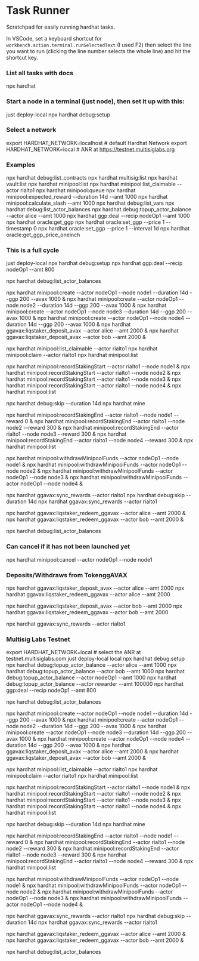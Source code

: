 # Task Runner

Scratchpad for easily running hardhat tasks.

In VSCode, set a keyboard shortcut for `workbench.action.terminal.runSelectedText` (I used F2) then select the line you want to run (clicking the line number selects the whole line) and hit the shortcut key.

### List all tasks with docs

npx hardhat

### Start a node in a terminal (just node), then set it up with this:

just deploy-local
npx hardhat debug:setup

### Select a network

export HARDHAT_NETWORK=localhost # default Hardhat Network
export HARDHAT_NETWORK=local # ANR at https://testnet.multisiglabs.org

### Examples

npx hardhat debug:list_contracts
npx hardhat multisig:list
npx hardhat vault:list
npx hardhat minipool:list
npx hardhat minipool:list_claimable --actor rialto1
npx hardhat minipool:queue
npx hardhat minipool:expected_reward --duration 14d --amt 1000
npx hardhat minipool:calculate_slash --amt 1000
npx hardhat debug:list_vars
npx hardhat debug:list_actor_balances
npx hardhat debug:topup_actor_balance --actor alice --amt 1000
npx hardhat ggp:deal --recip nodeOp1 --amt 1000
npx hardhat oracle:get_ggp
npx hardhat oracle:set_ggp --price 1 --timestamp 0
npx hardhat oracle:set_ggp --price 1 --interval 1d
npx hardhat oracle:get_ggp_price_oneinch

### This is a full cycle

just deploy-local
npx hardhat debug:setup
npx hardhat ggp:deal --recip nodeOp1 --amt 800

npx hardhat debug:list_actor_balances

npx hardhat minipool:create --actor nodeOp1 --node node1 --duration 14d --ggp 200 --avax 1000 &
npx hardhat minipool:create --actor nodeOp1 --node node2 --duration 14d --ggp 200 --avax 1000 &
npx hardhat minipool:create --actor nodeOp1 --node node3 --duration 14d --ggp 200 --avax 1000 &
npx hardhat minipool:create --actor nodeOp1 --node node4 --duration 14d --ggp 200 --avax 1000 &
npx hardhat ggavax:liqstaker_deposit_avax --actor alice --amt 2000 &
npx hardhat ggavax:liqstaker_deposit_avax --actor bob --amt 2000 &

npx hardhat minipool:list_claimable --actor rialto1
npx hardhat minipool:claim --actor rialto1
npx hardhat minipool:list

npx hardhat minipool:recordStakingStart --actor rialto1 --node node1 &
npx hardhat minipool:recordStakingStart --actor rialto1 --node node2 &
npx hardhat minipool:recordStakingStart --actor rialto1 --node node3 &
npx hardhat minipool:recordStakingStart --actor rialto1 --node node4 &
npx hardhat minipool:list

npx hardhat debug:skip --duration 14d
npx hardhat mine

npx hardhat minipool:recordStakingEnd --actor rialto1 --node node1 --reward 0 &
npx hardhat minipool:recordStakingEnd --actor rialto1 --node node2 --reward 300 &
npx hardhat minipool:recordStakingEnd --actor rialto1 --node node3 --reward 300 &
npx hardhat minipool:recordStakingEnd --actor rialto1 --node node4 --reward 300 &
npx hardhat minipool:list

npx hardhat minipool:withdrawMinipoolFunds --actor nodeOp1 --node node1 &
npx hardhat minipool:withdrawMinipoolFunds --actor nodeOp1 --node node2 &
npx hardhat minipool:withdrawMinipoolFunds --actor nodeOp1 --node node3 &
npx hardhat minipool:withdrawMinipoolFunds --actor nodeOp1 --node node4 &

npx hardhat ggavax:sync_rewards --actor rialto1
npx hardhat debug:skip --duration 14d
npx hardhat ggavax:sync_rewards --actor rialto1

npx hardhat ggavax:liqstaker_redeem_ggavax --actor alice --amt 2000 &
npx hardhat ggavax:liqstaker_redeem_ggavax --actor bob --amt 2000 &

npx hardhat debug:list_actor_balances

### Can cancel if it has not been launched yet

npx hardhat minipool:cancel --actor nodeOp1 --node node1

### Deposits/Withdraws from TokenggAVAX

npx hardhat ggavax:liqstaker_deposit_avax --actor alice --amt 2000
npx hardhat ggavax:liqstaker_redeem_ggavax --actor alice --amt 2000

npx hardhat ggavax:liqstaker_deposit_avax --actor bob --amt 2000
npx hardhat ggavax:liqstaker_redeem_ggavax --actor bob --amt 2000

npx hardhat ggavax:sync_rewards --actor rialto1

### Multisig Labs Testnet

export HARDHAT_NETWORK=local # select the ANR at testnet.multisiglabs.com
just deploy-local local
npx hardhat debug:setup
npx hardhat debug:topup_actor_balance --actor alice --amt 1000
npx hardhat debug:topup_actor_balance --actor bob --amt 1000
npx hardhat debug:topup_actor_balance --actor nodeOp1 --amt 1000
npx hardhat debug:topup_actor_balance --actor rewarder --amt 100000
npx hardhat ggp:deal --recip nodeOp1 --amt 800

npx hardhat debug:list_actor_balances

npx hardhat minipool:create --actor nodeOp1 --node node1 --duration 14d --ggp 200 --avax 1000 &
npx hardhat minipool:create --actor nodeOp1 --node node2 --duration 14d --ggp 200 --avax 1000 &
npx hardhat minipool:create --actor nodeOp1 --node node3 --duration 14d --ggp 200 --avax 1000 &
npx hardhat minipool:create --actor nodeOp1 --node node4 --duration 14d --ggp 200 --avax 1000 &
npx hardhat ggavax:liqstaker_deposit_avax --actor alice --amt 2000 &
npx hardhat ggavax:liqstaker_deposit_avax --actor bob --amt 2000 &

npx hardhat minipool:list_claimable --actor rialto1
npx hardhat minipool:claim --actor rialto1
npx hardhat minipool:list

npx hardhat minipool:recordStakingStart --actor rialto1 --node node1 &
npx hardhat minipool:recordStakingStart --actor rialto1 --node node2 &
npx hardhat minipool:recordStakingStart --actor rialto1 --node node3 &
npx hardhat minipool:recordStakingStart --actor rialto1 --node node4 &
npx hardhat minipool:list

npx hardhat debug:skip --duration 14d
npx hardhat mine

npx hardhat minipool:recordStakingEnd --actor rialto1 --node node1 --reward 0 &
npx hardhat minipool:recordStakingEnd --actor rialto1 --node node2 --reward 300 &
npx hardhat minipool:recordStakingEnd --actor rialto1 --node node3 --reward 300 &
npx hardhat minipool:recordStakingEnd --actor rialto1 --node node4 --reward 300 &
npx hardhat minipool:list

npx hardhat minipool:withdrawMinipoolFunds --actor nodeOp1 --node node1 &
npx hardhat minipool:withdrawMinipoolFunds --actor nodeOp1 --node node2 &
npx hardhat minipool:withdrawMinipoolFunds --actor nodeOp1 --node node3 &
npx hardhat minipool:withdrawMinipoolFunds --actor nodeOp1 --node node4 &

npx hardhat ggavax:sync_rewards --actor rialto1
npx hardhat debug:skip --duration 14d
npx hardhat ggavax:sync_rewards --actor rialto1

npx hardhat ggavax:liqstaker_redeem_ggavax --actor alice --amt 2000 &
npx hardhat ggavax:liqstaker_redeem_ggavax --actor bob --amt 2000 &

npx hardhat debug:list_actor_balances
